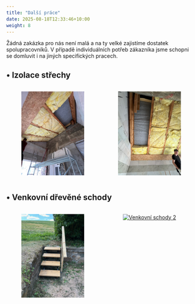 ```yaml
---
title: "Další práce"
date: 2025-08-18T12:33:46+10:00
weight: 8
---
```


Žádná zakázka pro nás není malá a na ty velké zajistíme dostatek spolupracovníků. V případě individuálních potřeb zákazníka jsme schopni se domluvit i na jiných specifických pracech.

## • Izolace střechy

<div style="display: flex; gap: 10px; justify-content: space-between;">
  <figure style="width: 48%; text-align: center;">
    <a href="/images/obrazky/08-vevnitr-strecha-izolace-1.jpeg" data-lightbox="galerie" data-title="Izolace střechy">
      <img src="/images/obrazky/08-vevnitr-strecha-izolace-1.jpeg" alt="Izolace střechy 1" style="max-width: 100%; height: auto;" />
    </a>
  </figure>
  <figure style="width: 48%; text-align: center;">
    <a href="/images/obrazky/08-vevnitr-strecha-izolace-2.jpeg" data-lightbox="galerie" data-title="Izolace střechy">
      <img src="/images/obrazky/08-vevnitr-strecha-izolace-2.jpeg" alt="Izolace střechy 2" style="max-width: 100%; height: auto;" />
    </a>
  </figure>
</div>

## • Venkovní dřevěné schody

<div style="display: flex; gap: 10px; justify-content: space-between;">
  <figure style="width: 48%; text-align: center;">
    <a href="/images/obrazky/08-venku-schody-1.jpeg" data-lightbox="galerie" data-title="Venkovní dřevěné schody">
      <img src="/images/obrazky/08-venku-schody-1.jpeg" alt="Venkovní schody 1" style="max-width: 100%; height: auto;" />
    </a>
  </figure>
  <figure style="width: 48%; text-align: center;">
    <a href="/images/obrazky/08-venku-schody-2.jpeg" data-lightbox="galerie" data-title="Venkovní dřevěné schody">
      <img src="/images/obrazky/08-venku-schody-2.jpeg" alt="Venkovní schody 2" style="max-width: 100%; height: auto;" />
    </a>
  </figure>
</div>
